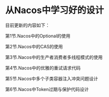 # 从Nacos中学习好的设计

目前更新的内容如下：

第1节.Nacos中的Optional的使用

第2节.Nacos中的CAS的使用

第3节.Nacos中的生产者消费者多线程模式的使用

第4节.Nacos中的优雅的重试请求代码

第5节.Nacos中多个子类容器注入冲突问题设计

第6节.Nacos中Token过期与保护代码设计

